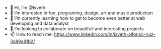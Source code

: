 - 👋 Hi, I’m @Isveth
- 👀 I’m interested in fun, programing, design, art and music production 
- 🌱 I’m currently learning how to get to become even better at web developing and data analyst
- 💞️ I’m looking to collaborate on beautifull and interesting projects
- 📫 How to reach me:
https://www.linkedin.com/in/isveth-alfonso-ruiz-3a89a41b2/


<!---
Isveth/Isveth is a ✨ special ✨ repository because its `README.md` (this file) appears on your GitHub profile.
You can click the Preview link to take a look at your changes.
--->
